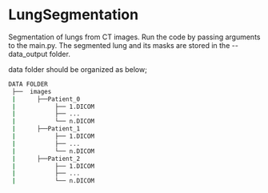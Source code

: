 # LungSegmentation

Segmentation of lungs from CT images. Run the code by passing arguments to the main.py. The segmented lung and its masks are stored in the --data_output folder.


data folder should be organized as below;

```bash
DATA FOLDER                
 ├──  images
 |      ├──Patient_0
 |           ├── 1.DICOM     
 |           ├── ...
 |           └── n.DICOM
 |      ├──Patient_1
 |           ├── 1.DICOM     
 |           ├── ...
 |           └── n.DICOM
 |      ├──Patient_2
 |           ├── 1.DICOM     
 |           ├── ...
 |           └── n.DICOM

```


